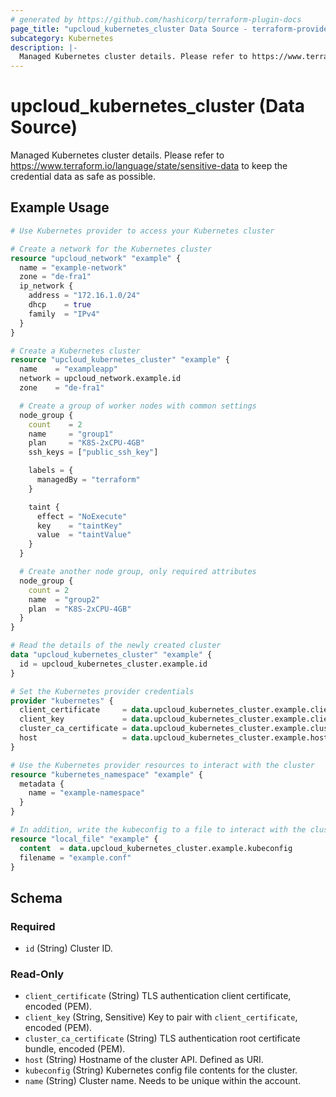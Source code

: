 ```yaml
---
# generated by https://github.com/hashicorp/terraform-plugin-docs
page_title: "upcloud_kubernetes_cluster Data Source - terraform-provider-upcloud"
subcategory: Kubernetes
description: |-
  Managed Kubernetes cluster details. Please refer to https://www.terraform.io/language/state/sensitive-data to keep the credential data as safe as possible.
---
```


# upcloud_kubernetes_cluster (Data Source)

Managed Kubernetes cluster details. Please refer to https://www.terraform.io/language/state/sensitive-data to keep the credential data as safe as possible.

## Example Usage

```terraform
# Use Kubernetes provider to access your Kubernetes cluster

# Create a network for the Kubernetes cluster
resource "upcloud_network" "example" {
  name = "example-network"
  zone = "de-fra1"
  ip_network {
    address = "172.16.1.0/24"
    dhcp    = true
    family  = "IPv4"
  }
}

# Create a Kubernetes cluster
resource "upcloud_kubernetes_cluster" "example" {
  name    = "exampleapp"
  network = upcloud_network.example.id
  zone    = "de-fra1"

  # Create a group of worker nodes with common settings
  node_group {
    count    = 2
    name     = "group1"
    plan     = "K8S-2xCPU-4GB"
    ssh_keys = ["public_ssh_key"]

    labels = {
      managedBy = "terraform"
    }

    taint {
      effect = "NoExecute"
      key    = "taintKey"
      value  = "taintValue"
    }
  }

  # Create another node group, only required attributes
  node_group {
    count = 2
    name  = "group2"
    plan  = "K8S-2xCPU-4GB"
  }
}

# Read the details of the newly created cluster
data "upcloud_kubernetes_cluster" "example" {
  id = upcloud_kubernetes_cluster.example.id
}

# Set the Kubernetes provider credentials
provider "kubernetes" {
  client_certificate     = data.upcloud_kubernetes_cluster.example.client_certificate
  client_key             = data.upcloud_kubernetes_cluster.example.client_key
  cluster_ca_certificate = data.upcloud_kubernetes_cluster.example.cluster_ca_certificate
  host                   = data.upcloud_kubernetes_cluster.example.host
}

# Use the Kubernetes provider resources to interact with the cluster
resource "kubernetes_namespace" "example" {
  metadata {
    name = "example-namespace"
  }
}

# In addition, write the kubeconfig to a file to interact with the cluster with `kubectl` or other clients
resource "local_file" "example" {
  content  = data.upcloud_kubernetes_cluster.example.kubeconfig
  filename = "example.conf"
}
```

<!-- schema generated by tfplugindocs -->
## Schema

### Required

- `id` (String) Cluster ID.

### Read-Only

- `client_certificate` (String) TLS authentication client certificate, encoded (PEM).
- `client_key` (String, Sensitive) Key to pair with `client_certificate`, encoded (PEM).
- `cluster_ca_certificate` (String) TLS authentication root certificate bundle, encoded (PEM).
- `host` (String) Hostname of the cluster API. Defined as URI.
- `kubeconfig` (String) Kubernetes config file contents for the cluster.
- `name` (String) Cluster name. Needs to be unique within the account.


